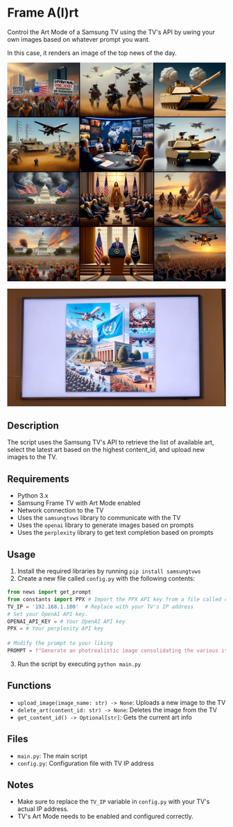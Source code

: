 

**Frame A(I)rt**
=======================

Control the Art Mode of a Samsung TV using the TV's API by uwing your own images based on whatever prompt you want.

In this case, it renders an image of the top news of the day.

![Example Image](exampleresults.png)



![Example Image](tv_art.jpeg)


**Description**
---------------

The script uses the Samsung TV's API to retrieve the list of available art, select the latest art based on the highest content_id, and upload new images to the TV.

**Requirements**
---------------

* Python 3.x
* Samsung Frame TV with Art Mode enabled
* Network connection to the TV
* Uses the `samsungtvws` library to communicate with the TV
* Uses the `openai` library to generate images based on prompts
* Uses the `perplexity` library to get text completion based on prompts

**Usage**
-----

1. Install the required libraries by running `pip install samsungtvws`
2. Create a new file called `config.py` with the following contents:
```python
from news import get_prompt
from constants import PPX # Import the PPX API key from a file called constants.py
TV_IP = '192.168.1.100'  # Replace with your TV's IP address
# Set your OpenAI API key.
OPENAI_API_KEY = # Your OpenAI API key
PPX = # Your perplexity API key

# Modify the prompt to your liking
PROMPT = f"Generate an photrealistic image consolidating the various items in {get_prompt('Enter your prompt here')}"

```
3. Run the script by executing `python main.py`

**Functions**
-------------

* `upload_image(image_name: str) -> None`: Uploads a new image to the TV
* `delete_art(content_id: str) -> None`: Deletes the image from the TV
* `get_content_id() -> Optional[str]`: Gets the current art info

**Files**
------

* `main.py`: The main script
* `config.py`: Configuration file with TV IP address

**Notes**
-----

* Make sure to replace the `TV_IP` variable in `config.py` with your TV's actual IP address.
* TV's Art Mode needs to be enabled and configured correctly.

